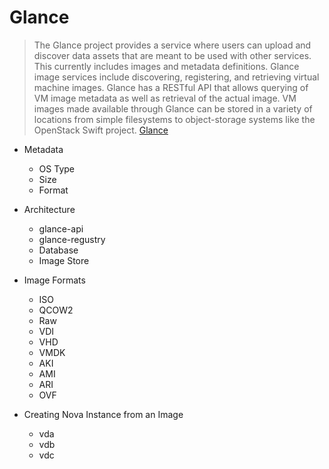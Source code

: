 # Glance

> The Glance project provides a service where users can upload and discover data assets that are meant to be used with other services. This currently includes images and metadata definitions. Glance image services include discovering, registering, and retrieving virtual machine images. Glance has a RESTful API that allows querying of VM image metadata as well as retrieval of the actual image. VM images made available through Glance can be stored in a variety of locations from simple filesystems to object-storage systems like the OpenStack Swift project. [Glance](http://docs.openstack.org/developer/glance/)

- Metadata
  - OS Type
  - Size
  - Format

- Architecture
  - glance-api
  - glance-regustry
  - Database
  - Image Store

- Image Formats
  - ISO
  - QCOW2
  - Raw
  - VDI
  - VHD
  - VMDK
  - AKI
  - AMI
  - ARI
  - OVF

- Creating Nova Instance from an Image
  - vda
  - vdb
  - vdc 
